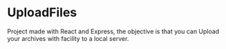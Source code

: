 # UploadFiles
Project made with React and Express, the objective is that you can Upload your archives with facility to a local server.
